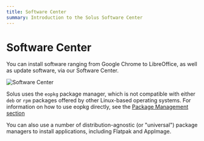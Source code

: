 ```yaml
---
title: Software Center
summary: Introduction to the Solus Software Center
---
```


# Software Center

You can install software ranging from Google Chrome to LibreOffice, as well as update software, via our Software Center.

![Software Center](solus-sc.jpg)

Solus uses the `eopkg` package manager, which is not compatible with either `deb` or `rpm` packages offered by other Linux-based operating systems.
For information on how to use eopkg directly, see the [Package Management section](/docs/category/package-management/)

You can also use a number of distribution-agnostic (or "universal") package managers to install applications, including Flatpak and AppImage.
